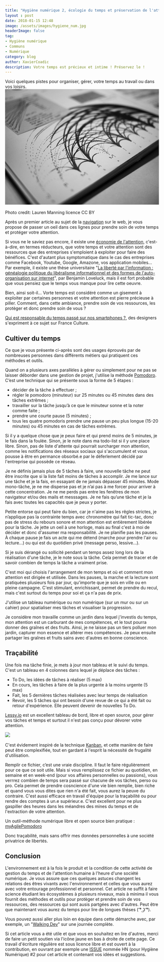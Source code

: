 ```yaml
---
title: "Hygiène numérique 2, écologie du temps et préservation de l'attention"
layout : post
date: 2018-01-15 12:48
image: /assets/images/hygiene_num.jpg
headerImage: false
tag:
- Hygiène numérique
- Communs
- Numérique
category: blog
author: XavierCoadic
description: Votre temps est précieux et intime ! Préservez le ! 
---
```


Voici quelques pistes pour organiser, gérer, votre temps au travail ou dans vos loisirs.
![](/assets/images/hygiene_num.jpg) 

<figcaption class="caption">Photo credit: Lauren Manning licence CC BY</figcaption>

Après un premier article au sujet de la [navigation](https://xavcc.github.io/hygiene-numerique-navifgation/) sur le web, je vous propose de passer un oeil dans ces lignes pour prendre soin de votre temps et protéger votre attention.

Si vous ne le saviez pas encore, il existe une [économie de l'attention](https://fr.wikipedia.org/wiki/%C3%89conomie_de_l%27attention), c'est-à-dire, en termes réducteurs, que votre temps et votre attention sont des ressources que des entreprises s'emploient à exploiter pour faire des bénéfices. C'est d'autant plus symptomatique dans le cas des entreprises comme Facebook, Youtube, Google, Amazone, vos application mobiles...
Par exemple, il existe une thèse universitaire "[La liberté par l'information : généalogie politique du libéralisme informationnel et des formes de l'auto-organisation sur internet](http://www.theses.fr/2012EHES0002)", par Benjamin Loveluck, mais il est fort probable que vous pensiez que le temps vous manque pour lire cette oeuvre.

Bien, ainsi soit-il... Vorte temps est considéré comme un gisement à exploiter par certaines personnes et votre attention est pierre précieuse à piller. Comment, dans cette ambiance, prendre soin de vos ressources, les protèger et donc prendre soin de vous ?

[Qui est responsable du temps passé sur nos smartphones ?](https://www.franceculture.fr/emissions/le-numerique-et-nous/qui-est-responsable-du-temps-passe-sur-nos-smartphones), des designers s'expriment à ce sujet sur France Culture.

## Cultiver du temps

Ce que je vous présente ci-après sont des usages éprouvés par de nombreuses personnes dans différents métiers qui pratiquent ces méthodes et outils.

Quand on a plusieurs axes parallèles à gérer ou simplement pour ne pas se laisser déborder dans une gestion de projet, j'utilise la méthode [Pomodoro](https://fr.wikipedia.org/wiki/Technique_Pomodoro). C’est une technique qui se présente sous la forme de 5 étapes :
- décider de la tâche à effectuer ;
- régler le pomodoro (minuteur) sur 25 minutes ou 45 minutes dans des tâches extrêmes ;  
- travailler sur la tâche jusqu’à ce que le minuteur sonne et la noter comme faite ;
- prendre une courte pause (5 minutes) ;
- tous les quatre pomodoris prendre une pause un peu plus longue (15-20 minutes) ou 45 minutes en cas de tâches extrêmes.

Si il y a quelque chose que je peux faire et qui prend moins de 5 minutes, je le fais dans la foulée. Sinon, je le note dans ma todo-list si il y une place libre. Sinon, pas de liste d'attente qui pourrait surcharger mon attention, comme les notifications des réseaux sociaux qui s'accumulent et vous pousse à être en permance obsorbé.e par le déferlement décidé par l'entreprise qui possède ce réseau.

Je ne définis jamais plus de 5 tâches à faire, une nouvelle tâche ne peut être inscrite que si la liste fait moins de tâches à accomplir.
Je me lance sur une tâche et je la fais, en essayant de ne jamais dépasser 45 minutes.
Mode mono-tâche, je ne me disperse pas et je n’ai pas à me forcer pour arriver à cette concentration. Je ne me perds pas entre les fenêtres de mon navigateur et/ou des mails et messsages. Je ne fais qu’une tâche et je la fais avec toutes les capacités que je peux y porter. 

Petite entorse qui peut faire du bien, car je n'aime pas les rêgles strictes, je n’applique pas la contrainte temps avec chronomètre qui fait tic-tac, donc pas de stress du rebours sonore et mon attention est entièrement libérée pour la tâche. Je jette un oeil à une horloge, mais au final c'est à moi de décider et donc d'assumer ma responsabilité. Je ne planifie pas les pauses. À chaque pause je fais un acte qui me détend (marche pour prendre l'air ou lecture...) ou qui est du quotidien privé (message perso, lessive...).

Si je suis dérangé ou sollicité pendant un temps assez long lors de la réalisation d'une tâche, je le note sous la tâche. Cela permet de tracer et de savoir combien de temps la tâche a vraiment prise. 

C'est moi qui choisis l'arrangement de mon temps et où et comment mon attention est dirigée et utilisée. Dans les pauses, la marche et la lecture sont pratiquées plusieurs fois par jour, qu'importe que je sois en ville ou en pleine campagne. C'est stimulant, enrichissant, permet de prendre du recul, mais c'est surtout du temps pour soi et ça n'a pas de prix.

J'utilise un tableau numérique ou non numérique (sur un mur ou sur un cahier) pour spatialiser mes tâches et visualiser la progression.

Je considère mon travaille comme un jardin dans lequel j'investis du temps, mon attention est un carburant de mes compétences, et le tout pourra donner des graînes et des fruits. Ainsi, je ne laisse pas un tiers polluer mon jardin, capturer mon essence et altérer mes compétences. Je peux ensuite partager les graînes et fruits sains avec d'autres en bonne conscience. 

## Traçabilité

Une fois ma tâche finie, je mets à jour mon tableau et le suivi du temps. C'est un tableau en 4 colonnes dans lequel je déplace des tâches : 
+ To Do, les idées de tâches à réaliser (5 max)
+ En cours, les tâches à faire de la plus urgente à la moins urgente (5 max)
+ Fait, les 5 dernières tâches réalisées avec leur temps de réalisation
+ Revoir, les 5 tâches qui ont besoin d'une revue de ce qui a été fait ou retour d'expérience. Elle peuvent devenir de nouvelles To Do.

[Lessy.io](https://lessy.io) est un excellent tableau de bord, libre et open source, pour gérer vos tâches et temps et surtout il n'est pas conçu pour dévorer votre attention.

![](https://www.lessy.io/static/back-home.png)

C'est évidement inspiré de la technique [Kanban](https://fr.wikipedia.org/wiki/Kanban_(d%C3%A9veloppement)), et cette manière de faire peut être complexifiée, tout en gardant à l'esprit la nécessité de frugalité d'utilisation. 

Remplir ce fichier, c’est une vraie discipline. Il faut le faire régulièrement pour ce que ce soit utile. Mais si vous remplissez ce fichier au quotidien, en semaine et en week-end (pour vos affaires personnelles ou passions), vous verrrez combien de temps sera passé sur chacune de vos tâches, perso ou pro. Cela permet de prendre cosncience d'une vie bien remplie, bien riche et quand vous vous dites que rien n'a été fait, vous aurez la peuve du contraire. C'est aussi efficace en travail d'équipe pour la traçabilité ou pour rendre des comptes à un.e supérieur.e. C'est excellent pour ne plus gaspiller des heures dans les méandres des mines du temps et de l'extraction de votre attention.

Un outil-méthode numérique libre et open source bien pratique : [myAgilePomodoro](https://sourceforge.net/projects/mypomodoro/)

Donc traçabilité, mais sans offrir mes données personnelles à une société privatrice de libertés.

## Conclusion

L'environnement est à la fois le produit et la condition de cette activité de gestion du temps et de l'attention humaine à l'heure d'une société numérique. Je vous assure que ces quelques astuces changent les relations des êtres vivants avec l'environnement et celles que vous aurez avec votre entourage professionnel et personnel. Cet article ne suffit à faire science étudiant les écosystèmes à plusieurs niveaux, mais à minima il vous fournit des méthodes et outils pour protèger et prendre soin de vos ressources, des ressources qui sont ausis partgées avec d'autres. Peut être que maintenant vous aurez du temps pour lire de longues thèses <span class="evidence">( ͡° ͜ʖ ͡°)</span>.

Vous pouvez aussi aller plus loin en équipe dans cette démarche avec, par exemple, un "[Walking Dev](http://walkingdev.fr/#walkingdev/labncollab)" sur une journée complète. 

Si cet article vous a été utile et que vous en souhaitez en lire d'autres, merci de faire un petit soutien via l'icône jaune en bas à droite de cette page. Ce travail d'écriture régulière est sous licence libre et est ouvert à la contribution, en ouvrant par exemple une [ISSUE](https://github.com/XavCC/xavcc.github.io/issues) nommée HN (pour Hygiène Numérique) #2 pour cet article et contenant vos idées et suggestions.
